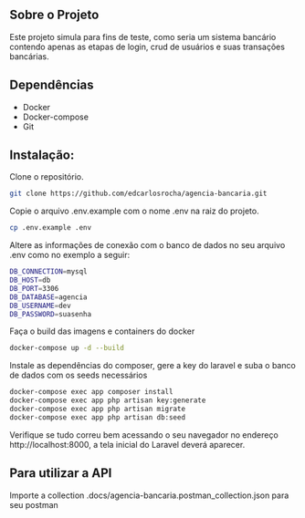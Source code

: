 ## Sobre o Projeto
Este projeto simula para fins de teste, como seria um sistema bancário contendo apenas as etapas de login, crud de usuários e suas transações bancárias.

## Dependências
- Docker
- Docker-compose
- Git

## Instalação:
Clone o repositório.
```sh
git clone https://github.com/edcarlosrocha/agencia-bancaria.git
```

Copie o arquivo .env.example com o nome .env na raiz do projeto.
```sh
cp .env.example .env
```

Altere as informações de conexão com o banco de dados no seu arquivo .env como no exemplo a seguir:
```sh
DB_CONNECTION=mysql
DB_HOST=db
DB_PORT=3306
DB_DATABASE=agencia
DB_USERNAME=dev
DB_PASSWORD=suasenha
```

Faça o build das imagens e containers do docker
```sh
docker-compose up -d --build
```

Instale as dependências do composer, gere a key do laravel e suba o banco de dados com os seeds necessários
```sh
docker-compose exec app composer install
docker-compose exec app php artisan key:generate
docker-compose exec app php artisan migrate
docker-compose exec app php artisan db:seed
```

Verifique se tudo correu bem acessando o seu navegador no endereço http://localhost:8000, a tela inicial do Laravel deverá aparecer.

## Para utilizar a API
Importe a collection .docs/agencia-bancaria.postman_collection.json para seu postman